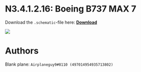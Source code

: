# N3.4.1.2.16: Boeing B737 MAX 7

Download the `.schematic`-file here: **[Download](https://bte-n.github.io/resources/N3/4/1/B737M.schematic)**

![](https://bte-n.github.io/resources/N3/4/1/737m-boe.png)  

# Authors

Blank plane: `Airplaneguy9#8110 (497014954935713802)`    
